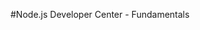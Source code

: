 <properties linkid="devnav-nodejs-fundamentals" urlDisplayName="Fundamentals" headerExpose="" pageTitle="Windows Azure Node.js Fundamentals" metaKeywords="" footerExpose="" metaDescription="" umbracoNaviHide="0" disqusComments="1" />

#Node.js Developer Center - Fundamentals

<div chunk="../../../Shared/Chunks/fundamentals-landing.md" />